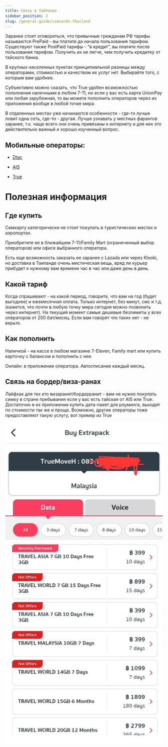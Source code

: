 ```yaml
---
title: Связь в Тайланде
sidebar_position: 3
slug: /general-guide/simcards-thailand
---
```



Заранее стоит оговориться, что привычные гражданам РФ тарифы называются PrePaid - вы платите до начала пользования тарифом. Существуют также PostPaid тарифы - “в кредит”, вы платите после пользования тарифом. Получить их не легче, чем получить кредитку от тайского банка.

В крупных населенных пунктах принципиальной разницы между операторами, стоимостью и качеством их услуг нет. Выбирайте того, с которым вам удобнее. 

Субъективно можно сказать, что True удобен возможностью пополнения наличными в любом 7-11, но если у вас есть карта UnionPay или любая зарубежная, то вы можете пополнить операторов через их приложения вообще в любой точке мира.

В отдаленных местах уже начинаются особенности - где-то лучше ловит одна сеть, где-то - другая. Лучше узнавать у местных фарангов заранее, т.к. чаще всего они очень привязаны к интернету и для них это действительно важный и хорошо изученный вопрос.

## **Мобильные операторы​:**

- [Dtac](https://www.dtac.co.th/en)

- [AIS](https://www.ais.th/en/)

- [True](https://www.true.th/en/truemoveh/postpaid/)

# Полезная информация​

## Где купить

Симкарту категорически не стоит покупать в туристических местах и аэропортах. 

Приобретите ее в ближайшем 7-11/Family Mart (ограниченный выбор операторов) или офисе выбранного оператора. 

Есть еще возможность заказать ее заранее с Lazada или через Klooki, но доставка в Таиланде очень мистическая вещь, вряд ли курьер прибудет к нужному вам времени час в час или даже день в день.

## Какой тариф

Когда спрашивают - на какой период, говорите, что вам на год (будет выгоднее) и ежемесячная оплата. Только интернет, без минут, смс и т.д. (кажется, что почти в любую точку мира сегодня можно позвонить через интернет). На текущий момент самые дешевые безлимиты у всех операторов от 200 бат/месяц. Если вам говорят что таких нет - не верьте.

## Как пополнить

Наличкой - на кассе в любом магазине 7-Eleven, Family mart или купить карточку с балансом и пополнить с нее. 

Онлайн: в приложении оператора. Автосписание каждый месяц.

## Связь на бордер/виза-ранах

Лайфхак для тех кто визаранит/бордерранит - вам не нужно покупать симку в стране пребывания если у вас есть тайская от AIS или True. Достаточно в их приложении купить дата-пакет для роуминга, выходит по стоимости так же и проще. Возможно, другие операторы тоже предоставляют такую услугу, вот пример из True

![image](../../static/img/image_2023-03-02_16-16-55.png)


